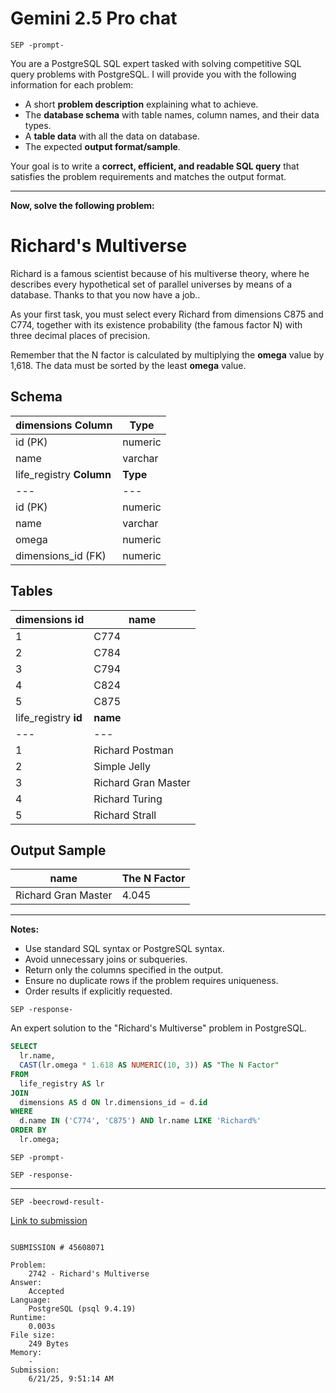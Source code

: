 # Gemini 2.5 Pro chat

`SEP -prompt-`

You are a PostgreSQL SQL expert tasked with solving competitive SQL query problems with PostgreSQL. I will provide you with the following information for each problem:

* A short **problem description** explaining what to achieve.
* The **database schema** with table names, column names, and their data types.
* A **table data** with all the data on database.
* The expected **output format/sample**.

Your goal is to write a **correct, efficient, and readable SQL query** that satisfies the problem requirements and matches the output format.

---

**Now, solve the following problem:**

# Richard's Multiverse

Richard is a famous scientist because of his multiverse theory, where he describes every hypothetical set of parallel universes by means of a database. Thanks to that you now have a job..  
  
As your first task, you must select every Richard from dimensions C875 and C774, together with its existence probability (the famous factor N) with three decimal places of precision.

Remember that the N factor is calculated by multiplying the **omega** value by 1,618. The data must be sorted by the least **omega** value.

## Schema

dimensions  **Column** | **Type**  
---|---  
id (PK) | numeric  
name | varchar  
life_registry  **Column** | **Type**  
---|---  
id (PK) | numeric  
name | varchar  
omega | numeric  
dimensions_id (FK) | numeric  
  
## Tables

dimensions  **id** | **name**  
---|---  
1 | C774  
2 | C784  
3 | C794  
4 | C824  
5 | C875  
life_registry  **id** | **name** | **omega** | **dimensions_id**  
---|---|---|---  
1 | Richard Postman | 5.6 | 2  
2 | Simple Jelly | 1.4 | 1  
3 | Richard Gran Master | 2.5 | 1  
4 | Richard Turing | 6.4 | 4  
5 | Richard Strall | 1.0 | 3  
  
## Output Sample

**name** | **The N Factor**  
---|---  
Richard Gran Master | 4.045

---

**Notes:**

* Use standard SQL syntax or PostgreSQL syntax.
* Avoid unnecessary joins or subqueries.
* Return only the columns specified in the output.
* Ensure no duplicate rows if the problem requires uniqueness.
* Order results if explicitly requested.

`SEP -response-`

An expert solution to the "Richard's Multiverse" problem in PostgreSQL.

```sql
SELECT
  lr.name,
  CAST(lr.omega * 1.618 AS NUMERIC(10, 3)) AS "The N Factor"
FROM
  life_registry AS lr
JOIN
  dimensions AS d ON lr.dimensions_id = d.id
WHERE
  d.name IN ('C774', 'C875') AND lr.name LIKE 'Richard%'
ORDER BY
  lr.omega;
```

`SEP -prompt-`



`SEP -response-`

---

`SEP -beecrowd-result-`

[Link to submission](https://judge.beecrowd.com/en/runs/code/45608071)

```

SUBMISSION # 45608071

Problem:
    2742 - Richard's Multiverse 
Answer:
    Accepted 
Language:
    PostgreSQL (psql 9.4.19) 
Runtime:
    0.003s 
File size:
    249 Bytes 
Memory:
    - 
Submission:
    6/21/25, 9:51:14 AM 


```